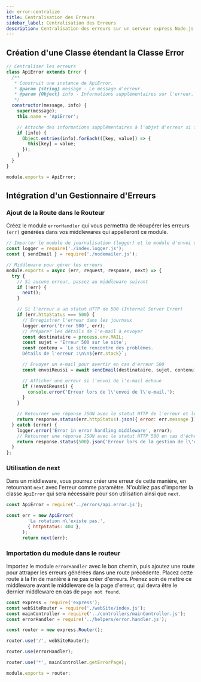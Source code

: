 ```yaml
---
id: error-centralize
title: Centralisation des Erreurs
sidebar_label: Centralisation des Erreurs
description: Centralisation des erreurs sur un serveur express Node.js
---
```


## Création d'une Classe étendant la Classe Error

```js
// Centraliser les erreurs
class ApiError extends Error {
  /**
   * Construit une instance de ApiError.
   * @param {string} message - Le message d'erreur.
   * @param {Object} info - Informations supplémentaires sur l'erreur.
   */
  constructor(message, info) {
    super(message);
    this.name = 'ApiError';

    // Attache des informations supplémentaires à l'objet d'erreur si fournies
    if (info) {
      Object.entries(info).forEach(([key, value]) => {
        this[key] = value;
      });
    }
  }
}

module.exports = ApiError;
```

## Intégration d'un Gestionnaire d'Erreurs

### Ajout de la Route dans le Routeur

Créez le module `errorHandler` qui vous permettra de récupérer les erreurs `(err)` générées dans vos middlewares qui appelleront ce module.

```js
// Importer le module de journalisation (logger) et le module d'envoi d'e-mails (nodemailer)
const logger = require('./index.logger.js');
const { sendEmail } = require('./nodemailer.js');

// Middleware pour gérer les erreurs
module.exports = async (err, request, response, next) => {
  try {
    // Si aucune erreur, passez au middleware suivant
    if (!err) {
      next();
    }

    // Si l'erreur a un statut HTTP de 500 (Internal Server Error)
    if (err.httpStatus === 500) {
      // Enregistrer l'erreur dans les journaux
      logger.error('Error 500', err);
      // Préparer les détails de l'e-mail à envoyer
      const destinataire = process.env.MAIL;
      const sujet = 'Erreur 500 sur le site';
      const contenu = `Le site rencontre des problèmes. 
      Détails de l'erreur :\n\n${err.stack}`;

      // Envoyer un e-mail pour avertir en cas d'erreur 500
      const envoiReussi = await sendEmail(destinataire, sujet, contenu);

      // Afficher une erreur si l'envoi de l'e-mail échoue
      if (!envoiReussi) {
        console.error('Erreur lors de l\'envoi de l\'e-mail.');
      }
    }

    // Retourner une réponse JSON avec le statut HTTP de l'erreur et le message de l'erreur
    return response.status(err.httpStatus).json({ error: err.message });
  } catch (error) {
    logger.error('Error in error handling middleware', error);
    // Retourner une réponse JSON avec le statut HTTP 500 en cas d'échec du traitement de l'erreur
    return response.status(500).json('Erreur lors de la gestion de l\'erreur.');
  }
};
```

### Utilisation de next

Dans un middleware, vous pourrez créer une erreur de cette manière, en retournant `next` avec l'erreur comme paramètre. N'oubliez pas d'importer la classe `ApiError` qui sera nécessaire pour son utilisation ainsi que `next`.

```js {1}
const ApiError = require('../errors/api.error.js');

const err = new ApiError(
        'La rotation n\'existe pas.',
        { httpStatus: 404 },
      );
      return next(err);
```

### Importation du module dans le routeur

Importez le module `errorHandler` avec le bon chemin, puis ajoutez une route pour attraper les erreurs générées dans une route précédente. Placez cette route à la fin de manière à ne pas créer d'erreurs. Prenez soin de mettre ce middleware avant le middleware de la page d'erreur, qui devra être le dernier middleware en cas de `page not found`.

```js {4,10}
const express = require('express');
const webSiteRouter = require('./webSite/index.js');
const mainController = require('../controllers/mainController.js');
const errorHandler = require('../helpers/error.handler.js');

const router = new express.Router();

router.use('/', webSiteRouter);

router.use(errorHandler);

router.use('*', mainController.getErrorPage);

module.exports = router;
```
